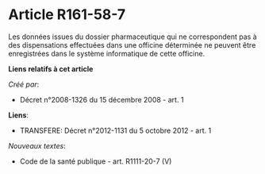 # Article R161-58-7

Les données issues du dossier pharmaceutique qui ne correspondent pas à des dispensations effectuées dans une officine
déterminée ne peuvent être enregistrées dans le système informatique de cette officine.

**Liens relatifs à cet article**

_Créé par_:

  - Décret n°2008-1326 du 15 décembre 2008 - art. 1

**Liens**:

  - TRANSFERE: Décret n°2012-1131 du 5 octobre 2012 - art. 1

_Nouveaux textes_:

  - Code de la santé publique - art. R1111-20-7 (V)
